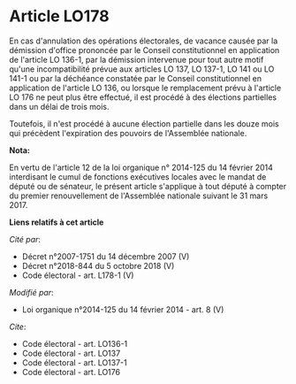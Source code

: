 # Article LO178

En cas d'annulation des opérations électorales, de vacance causée par la démission d'office prononcée par le Conseil
constitutionnel en application de l'article LO 136-1, par la démission intervenue pour tout autre motif qu'une
incompatibilité prévue aux articles LO 137, LO 137-1, LO 141 ou LO 141-1 ou par la déchéance constatée par le Conseil
constitutionnel en application de l'article LO 136, ou lorsque le remplacement prévu à l'article LO 176 ne peut plus être
effectué, il est procédé à des élections partielles dans un délai de trois mois. 

Toutefois, il n'est procédé à aucune élection partielle dans les douze mois qui précèdent l'expiration des pouvoirs de
l'Assemblée nationale.

**Nota:**

En vertu de l'article 12 de la loi organique n° 2014-125 du 14 février 2014 interdisant le cumul de fonctions exécutives
locales avec le mandat de député ou de sénateur, le présent article s'applique à tout député à compter du premier
renouvellement de l'Assemblée nationale suivant le 31 mars 2017.

**Liens relatifs à cet article**

_Cité par_:

  - Décret n°2007-1751 du 14 décembre 2007 (V)
  - Décret n°2018-844 du 5 octobre 2018 (V)
  - Code électoral - art. L178-1 (V)

_Modifié par_:

  - Loi organique n°2014-125 du 14 février 2014 - art. 8 (V)

_Cite_:

  - Code électoral - art. LO136-1
  - Code électoral - art. LO137
  - Code électoral - art. LO137-1
  - Code électoral - art. LO176
